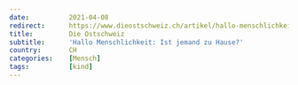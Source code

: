 ```yaml
---
date:          2021-04-08
redirect:      https://www.dieostschweiz.ch/artikel/hallo-menschlichkeit-ist-jemand-zu-hause-PJna8ga
title:         Die Ostschweiz
subtitle:      'Hallo Menschlichkeit: Ist jemand zu Hause?'
country:       CH
categories:    [Mensch]
tags:          [kind]
---
```

